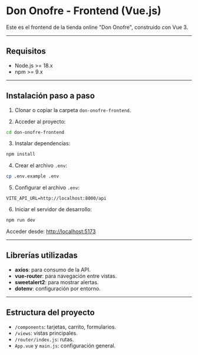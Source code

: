 # Don Onofre - Frontend (Vue.js)

Este es el frontend de la tienda online "Don Onofre", construido con Vue 3.

---

## Requisitos
- Node.js >= 18.x
- npm >= 9.x

---

## Instalación paso a paso

1. Clonar o copiar la carpeta `don-onofre-frontend`.

2. Acceder al proyecto:
```bash
cd don-onofre-frontend
```

3. Instalar dependencias:
```bash
npm install
```

4. Crear el archivo `.env`:
```bash
cp .env.example .env
```

5. Configurar el archivo `.env`:
```env
VITE_API_URL=http://localhost:8000/api
```

6. Iniciar el servidor de desarrollo:
```bash
npm run dev
```

Acceder desde: [http://localhost:5173](http://localhost:5173)

---

## Librerías utilizadas

- **axios**: para consumo de la API.
- **vue-router**: para navegación entre vistas.
- **sweetalert2**: para mostrar alertas.
- **dotenv**: configuración por entorno.

---

## Estructura del proyecto

- `/components`: tarjetas, carrito, formularios.
- `/views`: vistas principales.
- `/router/index.js`: rutas.
- `App.vue` y `main.js`: configuración general.